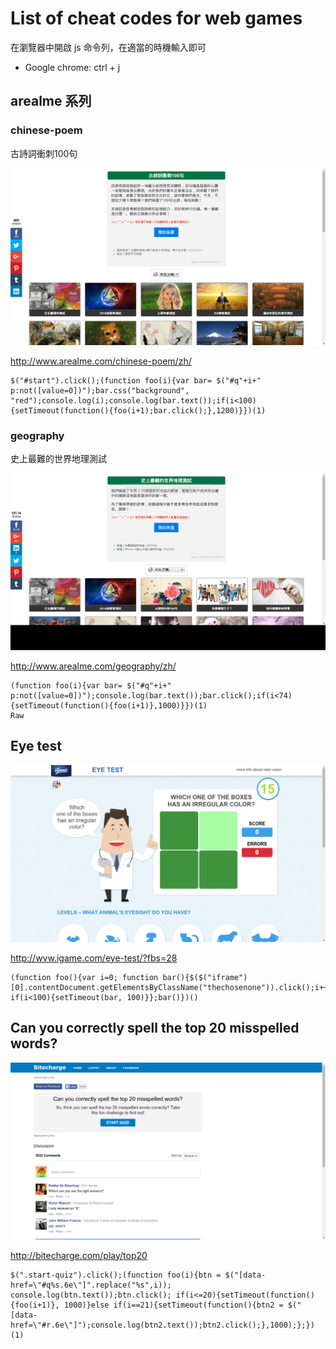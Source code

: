 # List of cheat codes for web games

在瀏覽器中開啟 js 命令列，在適當的時機輸入即可

- Google chrome: ctrl + j

## arealme 系列

### chinese-poem

古詩詞衝刺100句

![](images/chinese_poem.png)

http://www.arealme.com/chinese-poem/zh/

```
$("#start").click();(function foo(i){var bar= $("#q"+i+"  p:not([value=0])");bar.css("background", "red");console.log(i);console.log(bar.text());if(i<100){setTimeout(function(){foo(i+1);bar.click();},1200)}})(1)
```

### geography

史上最難的世界地理測試

![](images/geography.png)

http://www.arealme.com/geography/zh/

```
(function foo(i){var bar= $("#q"+i+"  p:not([value=0])");console.log(bar.text());bar.click();if(i<74){setTimeout(function(){foo(i+1)},1000)}})(1)
Raw
```



## Eye test
![](images/eye_test.png)

http://wvw.igame.com/eye-test/?fbs=28

```
(function foo(){var i=0; function bar(){$($("iframe")[0].contentDocument.getElementsByClassName("thechosenone")).click();i++; if(i<100){setTimeout(bar, 100)}};bar()})()
```


## Can you correctly spell the top 20 misspelled words?

![](images/misspelled_words.png)

http://bitecharge.com/play/top20


```
$(".start-quiz").click();(function foo(i){btn = $("[data-href=\"#q%s.6e\"]".replace("%s",i)); console.log(btn.text());btn.click(); if(i<=20){setTimeout(function(){foo(i+1)}, 1000)}else if(i==21){setTimeout(function(){btn2 = $("[data-href=\"#r.6e\"]");console.log(btn2.text());btn2.click();},1000);};})(1)
```